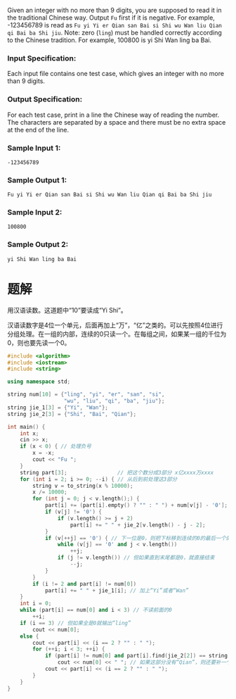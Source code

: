 Given an integer with no more than 9 digits, you are supposed to read it in the traditional Chinese way. Output `Fu` first if it is negative. For example, -123456789 is read as `Fu yi Yi er Qian san Bai si Shi wu Wan liu Qian qi Bai ba Shi jiu`. Note: zero (`ling`) must be handled correctly according to the Chinese tradition. For example, 100800 is yi Shi Wan ling ba Bai.
### Input Specification:
Each input file contains one test case, which gives an integer with no more than 9 digits.
### Output Specification:
For each test case, print in a line the Chinese way of reading the number. The characters are separated by a space and there must be no extra space at the end of the line.
### Sample Input 1:
```
-123456789
```
### Sample Output 1:
```
Fu yi Yi er Qian san Bai si Shi wu Wan liu Qian qi Bai ba Shi jiu
```
### Sample Input 2:
```
100800
```
### Sample Output 2:
```
yi Shi Wan ling ba Bai
```
# 题解

用汉语读数。这道题中“10”要读成“Yi Shi”。



汉语读数字是4位一个单元，后面再加上“万”，“亿”之类的。可以先按照4位进行分组处理。在一组的内部，连续的0只读一个。在每组之间，如果某一组的千位为0，则也要先读一个0。
```cpp
#include <algorithm>
#include <iostream>
#include <string>

using namespace std;

string num[10] = {"ling", "yi", "er", "san", "si",
                  "wu", "liu", "qi", "ba", "jiu"};
string jie_1[3] = {"Yi", "Wan"};
string jie_2[3] = {"Shi", "Bai", "Qian"};

int main() {
    int x;
    cin >> x;
    if (x < 0) { // 处理负号
        x = -x;
        cout << "Fu ";
    }
    string part[3];                // 把这个数分成3部分 x亿xxxx万xxxx
    for (int i = 2; i >= 0; --i) { // 从后到前处理这3部分
        string v = to_string(x % 10000);
        x /= 10000;
        for (int j = 0; j < v.length();) {
            part[i] += (part[i].empty() ? "" : " ") + num[v[j] - '0']; // 读数字
            if (v[j] != '0') {                                         // 这位不是0
                if (v.length() >= j + 2)                               // 把位读出来
                    part[i] += " " + jie_2[v.length() - j - 2];
            }
            if (v[++j] == '0') { // 下一位是0，则把下标移到连续的0的最后一个的位置
                while (v[j] == '0' and j < v.length())
                    ++j;
                if (j != v.length()) // 但如果直到末尾都是0，就直接结束
                    --j;
            }
        }
        if (i != 2 and part[i] != num[0])
            part[i] += " " + jie_1[i]; // 加上“Yi”或者“Wan”
    }
    int i = 0;
    while (part[i] == num[0] and i < 3) // 不读前面的0
        ++i;
    if (i == 3) // 但如果全是0就输出“ling”
        cout << num[0];
    else {
        cout << part[i] << (i == 2 ? "" : " ");
        for (++i; i < 3; ++i) {
            if (part[i] != num[0] and part[i].find(jie_2[2]) == string::npos)
                cout << num[0] << " "; // 如果这部分没有“Qian”，则还要补一个“ling”
            cout << part[i] << (i == 2 ? "" : " ");
        }
    }
}
```